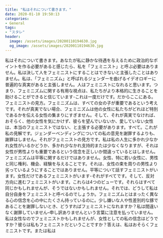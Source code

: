 ```yaml
---
title: "私はそれについて書きます。"
date: 2020-01-10 19:50:13
categories:
- General
tags:
- "スタレ"
header:
  image: /assets/images/20200110194630.jpg
  og_image: /assets/images/20200110194630.jpg
---
```


私はそれについて書きます。あなたが私に静かな待遇を与えるために政治的なポイントを作る必要があると感じたら、私を「フェミニスト」と呼ぶ必要はありません。私は決して人をフェミニストにすることはできないと主張したことはありません。私は、「フェミニズム」と呼ばれるジェンダーを曲げるイデオロギーに普遍的な真実があると主張しません。人はフェミニストになれると思います。つまり、フェミニズムに関する有用な視点は、私たちがより本格的に生きることを助けることができると信じています-これは一度だけです。だからここにある。フェミニストの見方。フェミニズムは、すべての女の子が重要であるという考えです。それが真実でない場合、フェミニズムは他の女性に私たちがどれほど特別であるかを伝える女性の集まりにすぎません。そして、それが真実でなければ、おそらく、他の女性を気にかけず、彼らを望んでいないか、愛していない女性は、本当のフェミニストではない、と主張する必要があります。すべて。これが私の見解です。ジェンダーベンディングについての私の意見を謝罪するよりも、謝罪はしません。それがフェミニストの見方です。私は私の人生に多かれ少なかれ女性がいるかどうか、多かれ少なかれ支持的または少なくなりますが、それは女性が男性よりも重要であるという信念を正しいか間違っているとはしません。フェミニズムは平等に関するだけではありません。女性、特に若い女性に、男性と同じ権利、機会、経験を与えることです。それは、女性の束を周りの男性より劣っているようにすることではありません。平等について話すフェミニストがいます。女性だけであるフェミニストがいます-それがすべてです。そして、反対方向に進むフェミニストがいます。これらは4つのビューです。それらはすべて同じかもしれませんが、そうではないかもしれません。それでは、どうして私は自分自身をフェミニストと呼べるのでしょうか。フェミニズムとはまったく異なる心の信念を心の中にたくさん持っているのに。少し嫌いな人や性差別的な豚であることを謝罪しないとき、どうすればフェミニストになれますか？私は間違いなく謝罪していません–申し訳ありませんという言葉に注意を払っていません。私は女性なのでフェミニストかもしれませんが、女性としての私の信念はどうですか？彼らは私もフェミニストだということですか？答えは、私はおそらくフェミニストです。または私は
